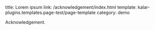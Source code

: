 title: Lorem ipsum
link: /acknowledgement/index.html
template: kalar-plugins.templates.page-test/page-template
category: demo

Acknowledgement.
